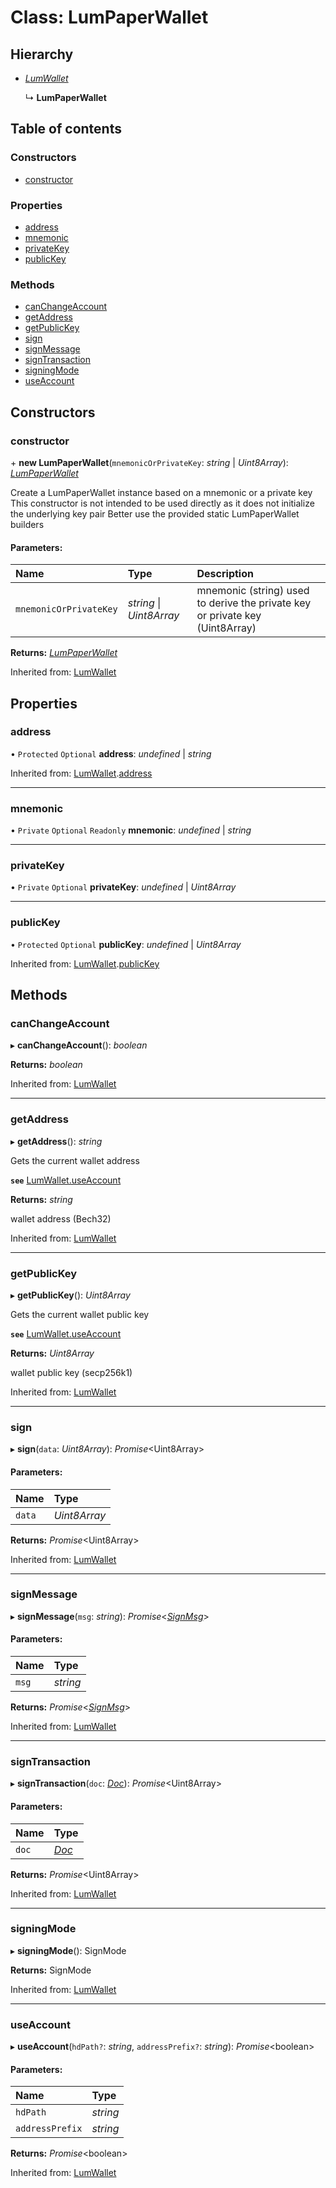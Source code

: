 # Class: LumPaperWallet

## Hierarchy

* [*LumWallet*](lumwallet.md)

  ↳ **LumPaperWallet**

## Table of contents

### Constructors

- [constructor](lumpaperwallet.md#constructor)

### Properties

- [address](lumpaperwallet.md#address)
- [mnemonic](lumpaperwallet.md#mnemonic)
- [privateKey](lumpaperwallet.md#privatekey)
- [publicKey](lumpaperwallet.md#publickey)

### Methods

- [canChangeAccount](lumpaperwallet.md#canchangeaccount)
- [getAddress](lumpaperwallet.md#getaddress)
- [getPublicKey](lumpaperwallet.md#getpublickey)
- [sign](lumpaperwallet.md#sign)
- [signMessage](lumpaperwallet.md#signmessage)
- [signTransaction](lumpaperwallet.md#signtransaction)
- [signingMode](lumpaperwallet.md#signingmode)
- [useAccount](lumpaperwallet.md#useaccount)

## Constructors

### constructor

\+ **new LumPaperWallet**(`mnemonicOrPrivateKey`: *string* \| *Uint8Array*): [*LumPaperWallet*](lumpaperwallet.md)

Create a LumPaperWallet instance based on a mnemonic or a private key
This constructor is not intended to be used directly as it does not initialize the underlying key pair
Better use the provided static LumPaperWallet builders

#### Parameters:

Name | Type | Description |
:------ | :------ | :------ |
`mnemonicOrPrivateKey` | *string* \| *Uint8Array* | mnemonic (string) used to derive the private key or private key (Uint8Array)    |

**Returns:** [*LumPaperWallet*](lumpaperwallet.md)

Inherited from: [LumWallet](lumwallet.md)

## Properties

### address

• `Protected` `Optional` **address**: *undefined* \| *string*

Inherited from: [LumWallet](lumwallet.md).[address](lumwallet.md#address)

___

### mnemonic

• `Private` `Optional` `Readonly` **mnemonic**: *undefined* \| *string*

___

### privateKey

• `Private` `Optional` **privateKey**: *undefined* \| *Uint8Array*

___

### publicKey

• `Protected` `Optional` **publicKey**: *undefined* \| *Uint8Array*

Inherited from: [LumWallet](lumwallet.md).[publicKey](lumwallet.md#publickey)

## Methods

### canChangeAccount

▸ **canChangeAccount**(): *boolean*

**Returns:** *boolean*

Inherited from: [LumWallet](lumwallet.md)

___

### getAddress

▸ **getAddress**(): *string*

Gets the current wallet address

**`see`** [LumWallet.useAccount](lumwallet.md#useaccount)

**Returns:** *string*

wallet address (Bech32)

Inherited from: [LumWallet](lumwallet.md)

___

### getPublicKey

▸ **getPublicKey**(): *Uint8Array*

Gets the current wallet public key

**`see`** [LumWallet.useAccount](lumwallet.md#useaccount)

**Returns:** *Uint8Array*

wallet public key (secp256k1)

Inherited from: [LumWallet](lumwallet.md)

___

### sign

▸ **sign**(`data`: *Uint8Array*): *Promise*<Uint8Array\>

#### Parameters:

Name | Type |
:------ | :------ |
`data` | *Uint8Array* |

**Returns:** *Promise*<Uint8Array\>

Inherited from: [LumWallet](lumwallet.md)

___

### signMessage

▸ **signMessage**(`msg`: *string*): *Promise*<[*SignMsg*](../interfaces/lumtypes.signmsg.md)\>

#### Parameters:

Name | Type |
:------ | :------ |
`msg` | *string* |

**Returns:** *Promise*<[*SignMsg*](../interfaces/lumtypes.signmsg.md)\>

Inherited from: [LumWallet](lumwallet.md)

___

### signTransaction

▸ **signTransaction**(`doc`: [*Doc*](../interfaces/lumtypes.doc.md)): *Promise*<Uint8Array\>

#### Parameters:

Name | Type |
:------ | :------ |
`doc` | [*Doc*](../interfaces/lumtypes.doc.md) |

**Returns:** *Promise*<Uint8Array\>

Inherited from: [LumWallet](lumwallet.md)

___

### signingMode

▸ **signingMode**(): SignMode

**Returns:** SignMode

Inherited from: [LumWallet](lumwallet.md)

___

### useAccount

▸ **useAccount**(`hdPath?`: *string*, `addressPrefix?`: *string*): *Promise*<boolean\>

#### Parameters:

Name | Type |
:------ | :------ |
`hdPath` | *string* |
`addressPrefix` | *string* |

**Returns:** *Promise*<boolean\>

Inherited from: [LumWallet](lumwallet.md)
